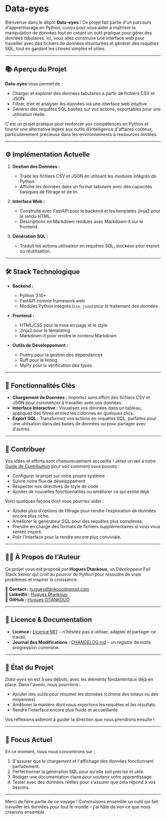 # Data-eyes

Bienvenue dans le dépôt **Data-eyes** ! Ce projet fait partie d'un parcours d'apprentissage en Python, conçu pour vous aider à maîtriser la manipulation de données tout en créant un outil pratique pour gérer des données tabulaires. Ici, vous allez construire une interface web pour travailler avec des fichiers de données structurées et générer des requêtes SQL, tout en gardant les choses simples et utiles.

---

## 📚 **Aperçu du Projet**

**Data-eyes** vous permet de :  
- Charger et explorer des données tabulaires à partir de fichiers CSV et JSON.  
- Filtrer, trier et analyser les données via une interface web intuitive.  
- Générer des requêtes SQL basées sur vos actions, exportables pour une utilisation réelle.  

C'est un projet pratique pour renforcer vos compétences en Python et fournir une alternative légère aux outils d'intelligence d'affaires coûteux, particulièrement précieuse dans les environnements à ressources limitées.

---

## ⚙️ **Implémentation Actuelle**

1. **Gestion des Données :**  
   - Traite les fichiers CSV et JSON en utilisant les modules intégrés de Python.  
   - Affiche les données dans un format tabulaire avec des capacités basiques de filtrage et de tri.  

2. **Interface Web :**  
   - Construite avec FastAPI pour le backend et les templates Jinja2 pour le rendu HTML.  
   - Descriptions en Markdown rendues avec Markdown-it sur le frontend.  

3. **Génération SQL :**  
   - Traduit les actions utilisateur en requêtes SQL, stockées pour export ou réutilisation.  

---

## 🛠 **Stack Technologique**

- **Backend :**  
  - Python 3.10+  
  - FastAPI comme framework web  
  - Modules Python intégrés (`csv`, `json`) pour le traitement des données  

- **Frontend :**  
  - HTML/CSS pour la mise en page et le style  
  - Jinja2 pour le templating  
  - Markdown-it pour rendre le contenu Markdown  

- **Outils de Développement :**  
  - Poetry pour la gestion des dépendances  
  - Ruff pour le linting  
  - MyPy pour la vérification des types  

---

## 📂 **Fonctionnalités Clés**

- **Chargement de Données :** Importez sans effort des fichiers CSV et JSON pour commencer à travailler avec vos données.  
- **Interface Interactive :** Visualisez vos données dans un tableau, appliquez des filtres et triez les colonnes en quelques clics.  
- **Export SQL :** Transformez vos actions en requêtes SQL, parfaites pour une utilisation dans des bases de données ou pour partager avec d'autres.  

---

## 🤝 **Contribuer**

Vos idées et efforts sont chaleureusement accueillis ! Jetez un œil à notre [Guide de Contribution](CONTRIBUTING.fr.md) pour voir comment vous pouvez :  
- Configurer le projet sur votre propre système  
- Suivre notre flux de développement  
- Respecter nos directives de style de code  
- Ajouter de nouvelles fonctionnalités ou améliorer ce qui existe déjà  

Voici quelques façons dont vous pourriez aider :  
- Ajouter plus d'options de filtrage pour rendre l'exploration de données encore plus riche.  
- Améliorer le générateur SQL pour des requêtes plus complexes.  
- Prendre en charge des formats de fichiers supplémentaires si vous vous sentez inspiré.  
- Polir l'interface pour la rendre encore plus conviviale.  

---

## 🧑‍💻 **À Propos de l'Auteur**

Ce projet vous est proposé par **Hugues Dtankouo**, un Développeur Full Stack Senior qui croit au pouvoir de Python pour résoudre de vrais problèmes et inspirer la croissance.  

📧 **Contact :** [huguesdtankouo@gmail.com](mailto:huguesdtankouo@gmail.com)  
🔗 **LinkedIn :** [Hugues Dtankouo](https://www.linkedin.com/in/dtankouo)  
🔗 **GitHub :** [Hugues-DTANKOUO](https://github.com/Hugues-DTANKOUO)  

---

## 📄 **Licence & Documentation**

- **Licence :** [Licence MIT](LICENSE) – n'hésitez pas à utiliser, adapter et partager ce travail.  
- **Journal des Modifications :** [CHANGELOG.md](CHANGELOG.md) – un registre de notre progression commune.  

---

## 🚧 **État du Projet**

*Data-eyes* en est à ses débuts, avec les éléments fondamentaux déjà en place. Dans l'avenir, nous pourrions :  
- Ajouter des outils pour résumer les données (comme des totaux ou des moyennes).  
- Améliorer la manière dont nous exportons les requêtes et les résultats.  
- Rendre l'interface encore plus fluide et accueillante.  

Vos réflexions aideront à guider la direction que nous prendrons ensuite !

---

## 🎯 **Focus Actuel**

En ce moment, nous nous concentrons sur :  
1. S'assurer que le chargement et l'affichage des données fonctionnent parfaitement.  
2. Perfectionner la génération SQL pour qu'elle soit précise et utile.  
3. Rédiger une documentation claire pour soutenir votre apprentissage.  
4. Tester avec des données réelles pour s'assurer que cela répond à vos besoins.  

---

Merci de faire partie de ce voyage ! Construisons ensemble un outil qui fait travailler les données pour tout le monde – j'ai hâte de voir ce que nous créerons ensemble.